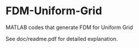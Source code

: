 # FDM-Uniform-Grid
MATLAB codes that generate FDM for Uniform Grid

See doc/readme.pdf for detailed explanation.
